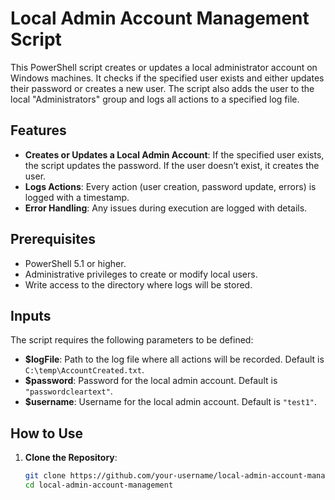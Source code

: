 # Local Admin Account Management Script

This PowerShell script creates or updates a local administrator account on Windows machines. It checks if the specified user exists and either updates their password or creates a new user. The script also adds the user to the local "Administrators" group and logs all actions to a specified log file.

## Features

- **Creates or Updates a Local Admin Account**: If the specified user exists, the script updates the password. If the user doesn’t exist, it creates the user.
- **Logs Actions**: Every action (user creation, password update, errors) is logged with a timestamp.
- **Error Handling**: Any issues during execution are logged with details.

## Prerequisites

- PowerShell 5.1 or higher.
- Administrative privileges to create or modify local users.
- Write access to the directory where logs will be stored.

## Inputs

The script requires the following parameters to be defined:

- **$logFile**: Path to the log file where all actions will be recorded. Default is `C:\temp\AccountCreated.txt`.
- **$password**: Password for the local admin account. Default is `"passwordcleartext"`.
- **$username**: Username for the local admin account. Default is `"test1"`.

## How to Use

1. **Clone the Repository**:
   ```bash
   git clone https://github.com/your-username/local-admin-account-management.git
   cd local-admin-account-management
